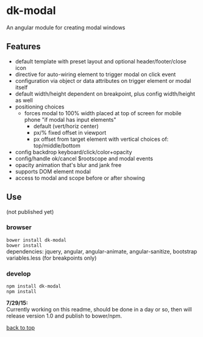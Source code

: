 # dk-modal

An angular module for creating modal windows

## Features
* default template with preset layout and optional header/footer/close icon
* directive for auto-wiring element to trigger modal on click event
* configuration via object or data attributes on trigger element or modal itself
* default width/height dependent on breakpoint, plus config width/height as well
* positioning choices
  * forces modal to 100% width placed at top of screen for mobile phone "if modal has input elements"
    * default (vert/horiz center)
    * px/% fixed offset in viewport
    * px offset from target element with vertical choices of: top/middle/bottom
* config backdrop keyboard/click/color+opacity
* config/handle ok/cancel $rootscope and modal events
* opacity animation that's blur and jank free
* supports DOM element modal
* access to modal and scope before or after showing

## Use  
(not published yet)

### browser
`bower install dk-modal`  
`bower install`  
dependencies: jquery, angular, angular-animate, angular-sanitize, bootstrap variables.less (for breakpoints only)  

### develop
`npm install dk-modal`  
`npm install`
  
  
**7/29/15:**  
Currently working on this readme, should be done in a day or so, then will release version 1.0 and publish to bower/npm.


[back to top](#dk-modal)





